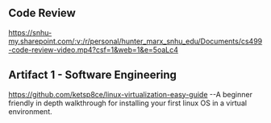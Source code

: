 ## Code Review
https://snhu-my.sharepoint.com/:v:/r/personal/hunter_marx_snhu_edu/Documents/cs499-code-review-video.mp4?csf=1&web=1&e=5oaLc4



## Artifact 1 - Software Engineering
https://github.com/ketsp8ce/linux-virtualization-easy-guide
--A beginner friendly in depth walkthrough for installing your first linux OS in a virtual environment. 
